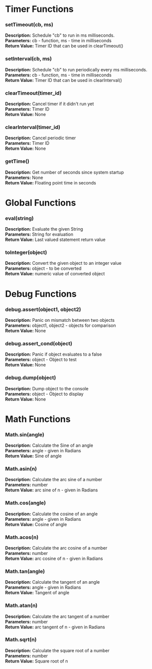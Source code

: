 Timer Functions 
====
### setTimeout(cb, ms) ###  
__Description:__ Schedule "cb" to run in ms milliseconds.  
__Parameters:__ cb - function, ms - time in milliseconds  
__Return Value:__ Timer ID that can be used in clearTimeout()  
  
### setInterval(cb, ms) ###  
__Description:__ Schedule "cb" to run periodically every ms milliseconds.  
__Parameters:__ cb - function, ms - time in milliseconds  
__Return Value:__ Timer ID that can be used in clearInterval()  
  
### clearTimeout(timer_id) ###  
__Description:__ Cancel timer if it didn't run yet  
__Parameters:__ Timer ID  
__Return Value:__ None  
  
### clearInterval(timer_id) ###  
__Description:__ Cancel periodic timer  
__Parameters:__ Timer ID  
__Return Value:__ None  
  
### getTime() ###  
__Description:__ Get number of seconds since system startup  
__Parameters:__ None  
__Return Value:__ Floating point time in seconds  
  
Global Functions 
====
### eval(string) ###  
__Description:__ Evaluate the given String  
__Parameters:__ String for evaluation  
__Return Value:__ Last valued statement return value  
  
### toInteger(object) ###  
__Description:__ Convert the given object to an integer value  
__Parameters:__ object - to be converted  
__Return Value:__ numeric value of converted object  
  
Debug Functions 
====
### debug.assert(object1, object2) ###  
__Description:__ Panic on mismatch between two objects  
__Parameters:__ object1, object2 - objects for comparison  
__Return Value:__ None  
  
### debug.assert_cond(object) ###  
__Description:__ Panic if object evaluates to a false  
__Parameters:__ object - Object to test  
__Return Value:__ None  
  
### debug.dump(object) ###  
__Description:__ Dump object to the console  
__Parameters:__ object - Object to display  
__Return Value:__ None  
  
Math Functions 
====
### Math.sin(angle) ###  
__Description:__ Calculate the Sine of an angle  
__Parameters:__ angle - given in Radians  
__Return Value:__ Sine of angle  
  
### Math.asin(n) ###  
__Description:__ Calculate the arc sine of a number  
__Parameters:__ number  
__Return Value:__ arc sine of n - given in Radians  
  
### Math.cos(angle) ###  
__Description:__ Calculate the cosine of an angle  
__Parameters:__ angle - given in Radians  
__Return Value:__ Cosine of angle  
  
### Math.acos(n) ###  
__Description:__ Calculate the arc cosine of a number  
__Parameters:__ number  
__Return Value:__ arc cosine of n - given in Radians  
  
### Math.tan(angle) ###  
__Description:__ Calculate the tangent of an angle  
__Parameters:__ angle - given in Radians  
__Return Value:__ Tangent of angle  
  
### Math.atan(n) ###  
__Description:__ Calculate the arc tangent of a number  
__Parameters:__ number  
__Return Value:__ arc tangent of n - given in Radians  
  
### Math.sqrt(n) ###  
__Description:__ Calculate the square root of a number  
__Parameters:__ number  
__Return Value:__ Square root of n  
  
